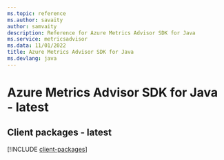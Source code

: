 ```yaml
---
ms.topic: reference
ms.author: savaity
author: samvaity
description: Reference for Azure Metrics Advisor SDK for Java
ms.service: metricsadvisor
ms.data: 11/01/2022
title: Azure Metrics Advisor SDK for Java
ms.devlang: java
---
```

# Azure Metrics Advisor SDK for Java - latest

## Client packages - latest
[!INCLUDE [client-packages](metrics-advisor-client-index.md)]